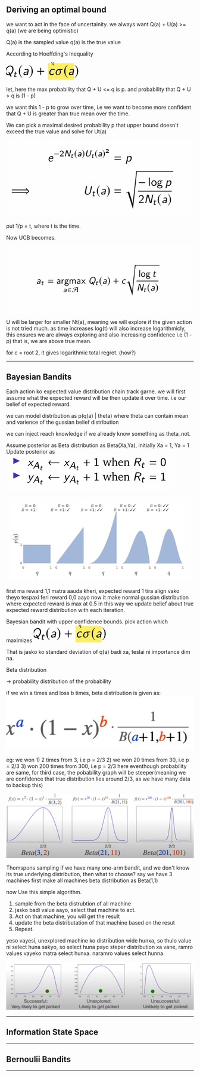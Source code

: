 ## Deriving an optimal bound

we want to act in the face of uncertainity. 
we always want Q(a) + U(a) >= q(a) (we are being optimistic)

Q(a) is the sampled value
q(a) is the true value

According to Hoeffding's Inequality

![alt text](image-8.png)

let, here the max probability that Q + U <= q is p.
and probability that Q + U > q is (1 - p)

we want this 1 - p to grow over time, i.e 
we want to become more confident that Q + U is greater than true mean over the time. 


We can pick a maximal desired probability p that upper bound doesn't exceed the true value and solve for Ut(a)

![alt text](image.png)

put 1/p = t, where t is the time. 

Now UCB becomes. 

![alt text](image-1.png)

U will be larger for smaller Nt(a), meaning we will explore if the given action is not tried much. 
as time increases log(t) will also increase logarithmicly, this ensures we are always exploring and also increasing confidence i.e (1 - p) that is, we are above true mean. 

for c = root 2, it gives logarithmic total regret. (how?)

---

## Bayesian Bandits

Each action ko expected value distribution chain track garne. 
we will first assume what the expected reward will be then update it over time.
i.e our belief of expected reward. 

we can model distribution as p(q(a) | theta)
where theta can contain mean and varience of the gussian  belief distribution

we can inject reach knowledge if we already know something as theta_not. 

Assume posterior as Beta distribution as Beta(Xa,Ya), initially Xa = 1, Ya = 1
Update posterior as
![alt text](image-6.png)

![alt text](image-7.png)

first ma reward 1,1 matra aauda kheri, expected reward 1 tira align vako theyo
tespaxi feri reward 0,0 aayo
now it make normal gussian distribution where expected reward is max at 0.5
in this way we update belief about true expected reward distribution with each iteration. 

Bayesian bandit with upper confidence bounds. 
pick action which maximizes 
![alt text](image-8.png)

That is jasko ko standard deviation of q(a) badi xa, teslai ni importance dim na. 


Beta distribution

->  probability distribution of the probability

if we win a times and loss b times, beta distribution is given as:
![alt text](image-2.png)

eg: we won 1) 2 times from 3, i.e p = 2/3  2) we won 20 times from 30, i.e p = 2/3
3) won 200 times from 300, i.e p = 2/3
here eventhough probability are same, for third case, the pobability graph will be steeper(meaning we are confidence that true distribution lies around 2/3, as we have many data to backup this)

![alt text](image-4.png)


Thomspons sampling
if we have many one-arm bandit, and we don't know its true underlying distribution, 
then what to choose?
say we have 3 machines
first make all machines beta distribution as Beta(1,1)

now Use this simple algorithm. 
1. sample from the beta distrubtion of all machine
2. jasko badi value aayo, select that machine to act.
3. Act on that machine, you will get the result
4. update the beta distributation of that machine based on the resut
5. Repeat. 

yeso vayesi, unexplored machine ko distribution wide hunxa, so thulo value ni select huna sakyo, so select huna payo
steper distribution xa vane, ramro values vayeko matra select hunxa. 
naramro values select hunna. 

![alt text](image-5.png)

---

## Information State Space

--- 

## Bernoulii Bandits

---

##  